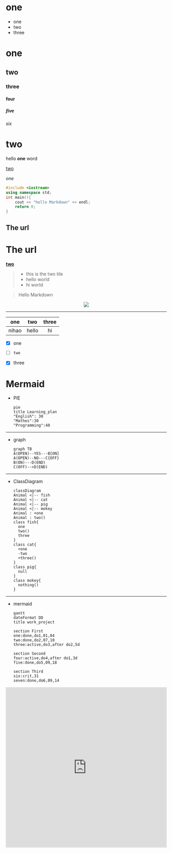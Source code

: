 **one**
===
  * one
  * two
  * three

# one
## two
### three
#### four
##### five
###### six


two
===
hello **one** word

[two](#mermaid)

_one_

```c++
#include <iostream>
using namespace std;
int main(){
    cout << "hello Markdown" << endl;
    return 0;
}
```

The url
---

The url
===
**[two](#two)**
>* this is the two tile
>* hello world
>* hi world

> Hello Markdown

<div align=center><img src="https://gimg2.baidu.com/image_search/src=http%3A%2F%2Fimg.jj20.com%2Fup%2Fallimg%2Ftp09%2F210F2130512J47-0-lp.jpg&refer=http%3A%2F%2Fimg.jj20.com&app=2002&size=f9999,10000&q=a80&n=0&g=0n&fmt=auto?sec=1661785454&t=d8d1eeb7d0eebca198009c977ac817a4"/> </div>

---
| one | two | three |
|:---:|:---:| :---: |
|nihao|hello|   hi  |

- [x] one
- [ ] `two`
- [x] three



Mermaid
===
* PIE
  ```mermaid
  pie
  title Learning_plan
  "English": 30
  "Mathes":30
  "Programming":40
  ```
---
* graph
  ```mermaid
  graph TB
  A(OPEN)--YES---B[ON]
  A(OPEN)--NO---C{OFF}
  B(ON)---D(END)
  C(OFF)-->D(END)
  ```
---
* ClassDiagram
  ```mermaid
  classDiagram
  Animal <|-- fish
  Animal <|-- cat
  Animal <|-- pig
  Animal <|-- mokey
  Animal : +one
  Animal : two()
  class fish{
    one
    two()
    three
  }
  class cat{
    +one
    -two
    +three()
  }
  class pig{
    null
  }
  class mokey{
    nothing()
  }
  ```
---
* mermaid
  ```mermaid
  gantt
  dateFormat DD
  title work_project

  section First
  one:done,do1,01,04
  two:done,do2,07,10
  three:active,do3,after do2,5d

  section Second
  four:active,do4,after do1,3d
  five:done,do5,09,18

  section Third
  six:crit,31
  seven:done,do6,09,14
  
  ```
<iframe src="https://jx.bozrc.com:4433/player/?url=https://www.bilibili.com/video/BV1Pg41197un?share_source=copy_web&vd_source=c08b74410ee9d09897502544e8bcec4b" scrolling="no" border="0" frameborder="no" framespacing="0" allowfullscreen="true" width="100%" height="500px"> </iframe>
